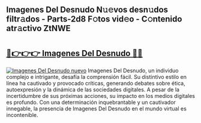 ## Imagenes Del Desnudo N𝚞𝚎vos desn𝚞dos filtr𝚊dos - Parts-2d8 F𝚘tos vid𝚎o - C𝚘ntenido atr𝚊ctivo ZtNWE

# <h2><a href="http://mb3pgxz.tromn.icu/?c=Imagenes+Del+Desnudo">🔗👉👉👉 Imagenes Del Desnudo 🔗🔗</a></h2>

[![Imagenes Del Desnudo nuevo](https://i.imgur.com/pEAQMta.gif)](http://mb3pgxz.tromn.icu/?c=Imagenes+Del+Desnudo)
Imagenes Del Desnudo, un individuo complejo e intrigante, desafía la comprensión fácil. Su distintivo estilo en línea ha cautivado y provocado críticas, generando debates sobre ética, autoexpresión y la dinámica de las sociedades digitales. A pesar de la incertidumbre de sus próximas acciones, su impacto en los medios digitales es profundo. Con una determinación inquebrantable y un cautivador innegable, la presencia de Imagenes Del Desnudo en el mundo virtual es incontenible.
